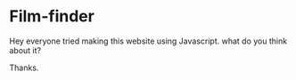 ﻿# Film-finder

Hey everyone tried making this website using Javascript. what do you think about it?

Thanks.
